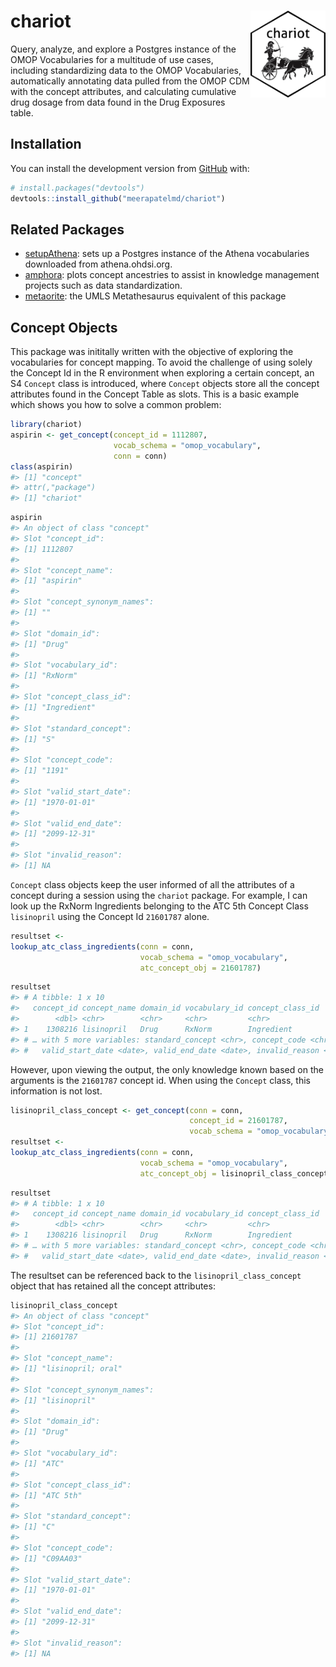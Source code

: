 
<!-- README.md is generated from README.Rmd. Please edit that file -->

# chariot <img src="man/figures/logo.png" align="right" alt="" width="120" />

<!-- badges: start -->

<!-- badges: end -->

Query, analyze, and explore a Postgres instance of the OMOP Vocabularies
for a multitude of use cases, including standardizing data to the OMOP
Vocabularies, automatically annotating data pulled from the OMOP CDM
with the concept attributes, and calculating cumulative drug dosage from
data found in the Drug Exposures table.

## Installation

You can install the development version from
[GitHub](https://github.com/) with:

``` r
# install.packages("devtools")
devtools::install_github("meerapatelmd/chariot")
```

## Related Packages

  - [setupAthena](https://meerapatelmd.github.io/setupAthena): sets up a
    Postgres instance of the Athena vocabularies downloaded from
    athena.ohdsi.org.  
  - [amphora](https://meerapatelmd.github.io/amphora): plots concept
    ancestries to assist in knowledge management projects such as data
    standardization.  
  - [metaorite](https://meerapatelmd.github.io/metaorite): the UMLS
    Metathesaurus equivalent of this package

## Concept Objects

This package was inititally written with the objective of exploring the
vocabularies for concept mapping. To avoid the challenge of using solely
the Concept Id in the R environment when exploring a certain concept, an
S4 `Concept` class is introduced, where `Concept` objects store all the
concept attributes found in the Concept Table as slots. This is a basic
example which shows you how to solve a common problem:

``` r
library(chariot)
aspirin <- get_concept(concept_id = 1112807,
                       vocab_schema = "omop_vocabulary",
                       conn = conn)
class(aspirin)
#> [1] "concept"
#> attr(,"package")
#> [1] "chariot"
```

``` r
aspirin
#> An object of class "concept"
#> Slot "concept_id":
#> [1] 1112807
#> 
#> Slot "concept_name":
#> [1] "aspirin"
#> 
#> Slot "concept_synonym_names":
#> [1] ""
#> 
#> Slot "domain_id":
#> [1] "Drug"
#> 
#> Slot "vocabulary_id":
#> [1] "RxNorm"
#> 
#> Slot "concept_class_id":
#> [1] "Ingredient"
#> 
#> Slot "standard_concept":
#> [1] "S"
#> 
#> Slot "concept_code":
#> [1] "1191"
#> 
#> Slot "valid_start_date":
#> [1] "1970-01-01"
#> 
#> Slot "valid_end_date":
#> [1] "2099-12-31"
#> 
#> Slot "invalid_reason":
#> [1] NA
```

`Concept` class objects keep the user informed of all the attributes of
a concept during a session using the `chariot` package. For example, I
can look up the RxNorm Ingredients belonging to the ATC 5th Concept
Class `lisinopril` using the Concept Id `21601787` alone.

``` r
resultset <-
lookup_atc_class_ingredients(conn = conn, 
                             vocab_schema = "omop_vocabulary",
                             atc_concept_obj = 21601787)
```

``` r
resultset
#> # A tibble: 1 x 10
#>   concept_id concept_name domain_id vocabulary_id concept_class_id
#>        <dbl> <chr>        <chr>     <chr>         <chr>           
#> 1    1308216 lisinopril   Drug      RxNorm        Ingredient      
#> # … with 5 more variables: standard_concept <chr>, concept_code <chr>,
#> #   valid_start_date <date>, valid_end_date <date>, invalid_reason <chr>
```

However, upon viewing the output, the only knowledge known based on the
arguments is the `21601787` concept id. When using the `Concept` class,
this information is not lost.

``` r
lisinopril_class_concept <- get_concept(conn = conn,
                                        concept_id = 21601787, 
                                        vocab_schema = "omop_vocabulary")
resultset <-
lookup_atc_class_ingredients(conn = conn, 
                             vocab_schema = "omop_vocabulary",
                             atc_concept_obj = lisinopril_class_concept)
```

``` r
resultset
#> # A tibble: 1 x 10
#>   concept_id concept_name domain_id vocabulary_id concept_class_id
#>        <dbl> <chr>        <chr>     <chr>         <chr>           
#> 1    1308216 lisinopril   Drug      RxNorm        Ingredient      
#> # … with 5 more variables: standard_concept <chr>, concept_code <chr>,
#> #   valid_start_date <date>, valid_end_date <date>, invalid_reason <chr>
```

The resultset can be referenced back to the `lisinopril_class_concept`
object that has retained all the concept attributes:

``` r
lisinopril_class_concept
#> An object of class "concept"
#> Slot "concept_id":
#> [1] 21601787
#> 
#> Slot "concept_name":
#> [1] "lisinopril; oral"
#> 
#> Slot "concept_synonym_names":
#> [1] "lisinopril"
#> 
#> Slot "domain_id":
#> [1] "Drug"
#> 
#> Slot "vocabulary_id":
#> [1] "ATC"
#> 
#> Slot "concept_class_id":
#> [1] "ATC 5th"
#> 
#> Slot "standard_concept":
#> [1] "C"
#> 
#> Slot "concept_code":
#> [1] "C09AA03"
#> 
#> Slot "valid_start_date":
#> [1] "1970-01-01"
#> 
#> Slot "valid_end_date":
#> [1] "2099-12-31"
#> 
#> Slot "invalid_reason":
#> [1] NA
```
